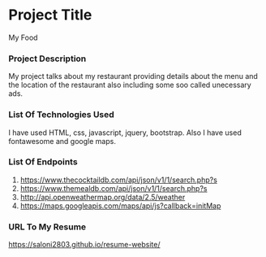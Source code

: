 # Project Title

My Food

### Project Description

My project talks about my restaurant providing details about the menu and the location of the restaurant also including some soo called unecessary ads. 

### List Of Technologies Used

I have used HTML, css, javascript, jquery, bootstrap.
Also I have used fontawesome and google maps.

### List Of Endpoints

1. https://www.thecocktaildb.com/api/json/v1/1/search.php?s
2. https://www.themealdb.com/api/json/v1/1/search.php?s
3. http://api.openweathermap.org/data/2.5/weather
4. https://maps.googleapis.com/maps/api/js?callback=initMap

### URL To My Resume

https://saloni2803.github.io/resume-website/